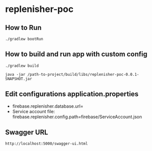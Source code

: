 # replenisher-poc

## How to Run
`./gradlew bootRun`

## How to build and run app with custom config

````
./gradlew build

java -jar /path-to-project/build/libs/replenisher-poc-0.0.1-SNAPSHOT.jar
````

## Edit configurations application.properties
* firebase.replenisher.database.url=<firebase db url>
* Service account file: firebase.replenisher.config.path=firebase/ServiceAccount.json


## Swagger URL
 ````
 http://localhost:5000/swagger-ui.html

````
